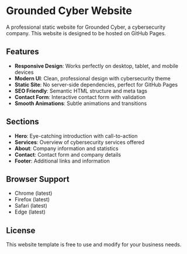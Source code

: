 # Grounded Cyber Website

A professional static website for Grounded Cyber, a cybersecurity company. This website is designed to be hosted on GitHub Pages.

## Features

- **Responsive Design**: Works perfectly on desktop, tablet, and mobile devices
- **Modern UI**: Clean, professional design with cybersecurity theme
- **Static Site**: No server-side dependencies, perfect for GitHub Pages
- **SEO Friendly**: Semantic HTML structure and meta tags
- **Contact Form**: Interactive contact form with validation
- **Smooth Animations**: Subtle animations and transitions

## Sections

- **Hero**: Eye-catching introduction with call-to-action
- **Services**: Overview of cybersecurity services offered
- **About**: Company information and statistics
- **Contact**: Contact form and company details
- **Footer**: Additional links and information


## Browser Support

- Chrome (latest)
- Firefox (latest)
- Safari (latest)
- Edge (latest)

## License

This website template is free to use and modify for your business needs.

